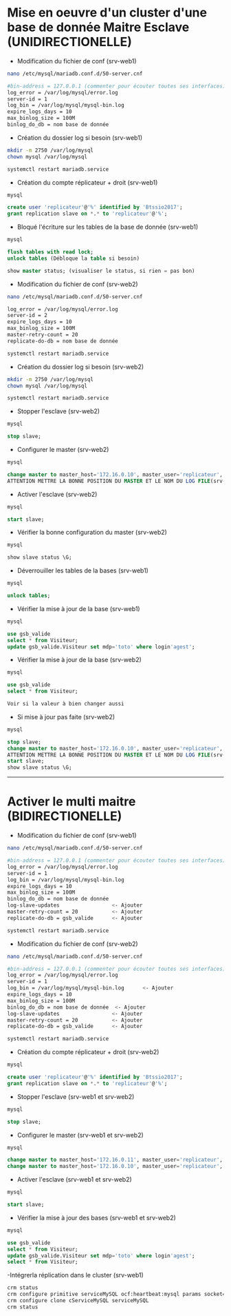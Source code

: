 # Mise en oeuvre d'un cluster d'une base de donnée Maitre Esclave (UNIDIRECTIONELLE)
- Modification du fichier de conf (srv-web1)
````bash
nano /etc/mysql/mariadb.conf.d/50-server.cnf

#bin-address = 127.0.0.1 (commenter pour écouter toutes ses interfaces)
log_error = /var/log/mysql/error.log
server-id = 1
log_bin = /var/log/mysql/mysql-bin.log
expire_logs_days = 10
max_binlog_size = 100M
binlog_do_db = nom base de donnée
````
- Création du dossier log si besoin (srv-web1)
````bash
mkdir -m 2750 /var/log/mysql
chown mysql /var/log/mysql

systemctl restart mariadb.service
````
- Création du compte réplicateur + droit (srv-web1)
````sql
mysql

create user 'replicateur'@'%' identified by 'Btssio2017';
grant replication slave on *.* to 'replicateur'@'%';
````
- Bloqué l'écriture sur les tables de la base de donnée (srv-web1)
````sql
mysql

flush tables with read lock;
unlock tables (Débloque la table si besoin)

show master status; (visualiser le status, si rien = pas bon)
````
- Modification du fichier de conf (srv-web2)
````bash
nano /etc/mysql/mariadb.conf.d/50-server.cnf

log_error = /var/log/mysql/error.log
server-id = 2
expire_logs_days = 10
max_binlog_size = 100M
master-retry-count = 20
replicate-do-db = nom base de donnée

systemctl restart mariadb.service
````
- Création du dossier log si besoin (srv-web2)
````bash
mkdir -m 2750 /var/log/mysql
chown mysql /var/log/mysql

systemctl restart mariadb.service
````
- Stopper l'esclave (srv-web2)
````sql
mysql

stop slave;
````
- Configurer le master (srv-web2)
````sql
mysql

change master to master_host='172.16.0.10', master_user='replicateur', master_password='Btssio2017', master_log_file='mysql-bin.000001', master_log_pos=328;
ATTENTION METTRE LA BONNE POSITION DU MASTER ET LE NOM DU LOG FILE(srv-web1)
````
- Activer l'esclave (srv-web2)
````sql
mysql

start slave;
````
- Vérifier la bonne configuration du master (srv-web2)
````sql
mysql

show slave status \G;
````
- Déverrouiller les tables de la bases (srv-web1)
````sql
mysql

unlock tables;
````
- Vérifier la mise à jour de la base (srv-web1)
````sql
mysql

use gsb_valide
select * from Visiteur;
update gsb_valide.Visiteur set mdp='toto' where login'agest';
````
- Vérifier la mise à jour de la base (srv-web2)
````sql
mysql

use gsb_valide
select * from Visiteur;

Voir si la valeur à bien changer aussi 
````
- Si mise à jour pas faite (srv-web2)
````sql
mysql

stop slave;
change master to master_host='172.16.0.10', master_user='replicateur', master_password='Btssio2017', master_log_file='mysql-bin.000001', master_log_pos=X;
ATTENTION METTRE LA BONNE POSITION DU MASTER ET LE NOM DU LOG FILE(srv-web1)
start slave;
show slave status \G;
````
----------------------------------------------------
# Activer le multi maitre (BIDIRECTIONELLE)
- Modification du fichier de conf (srv-web1)
````bash
nano /etc/mysql/mariadb.conf.d/50-server.cnf

#bin-address = 127.0.0.1 (commenter pour écouter toutes ses interfaces)
log_error = /var/log/mysql/error.log
server-id = 1
log_bin = /var/log/mysql/mysql-bin.log
expire_logs_days = 10
max_binlog_size = 100M
binlog_do_db = nom base de donnée
log-slave-updates                 <- Ajouter
master-retry-count = 20           <- Ajouter
replicate-do-db = gsb_valide      <- Ajouter

systemctl restart mariadb.service
````
- Modification du fichier de conf (srv-web2)
````bash
nano /etc/mysql/mariadb.conf.d/50-server.cnf

#bin-address = 127.0.0.1 (commenter pour écouter toutes ses interfaces)   <- Ajouter
log_error = /var/log/mysql/error.log
server-id = 1
log_bin = /var/log/mysql/mysql-bin.log      <- Ajouter
expire_logs_days = 10
max_binlog_size = 100M
binlog_do_db = nom base de donnée  <- Ajouter
log-slave-updates                 <- Ajouter
master-retry-count = 20           <- Ajouter
replicate-do-db = gsb_valide      <- Ajouter

systemctl restart mariadb.service
````
- Création du compte réplicateur + droit (srv-web2)
````sql
mysql

create user 'replicateur'@'%' identified by 'Btssio2017';
grant replication slave on *.* to 'replicateur'@'%';
````
- Stopper l'esclave (srv-web1 et srv-web2)
````sql
mysql

stop slave;
````
- Configurer le master (srv-web1 et srv-web2)
````sql
mysql

change master to master_host='172.16.0.11', master_user='replicateur', master_password='Btssio2017', master_log_file='mysql-bin.000001', master_log_pos=328; <- srv-web1
change master to master_host='172.16.0.10', master_user='replicateur', master_password='Btssio2017', master_log_file='mysql-bin.000002', master_log_pos=342; <- srv-web2
````
- Activer l'esclave (srv-web1 et srv-web2)
````sql
mysql

start slave;
````
- Vérifier la mise à jour des bases (srv-web1 et srv-web2)
````sql
mysql

use gsb_valide
select * from Visiteur;
update gsb_valide.Visiteur set mdp='toto' where login'agest';
select * from Visiteur;
````
-Intégrerla réplication dans le cluster (srv-web1)
````bash
crm status
crm configure primitive serviceMySQL ocf:heartbeat:mysql params socket=/var/run/mysqld/mysql.sock
crm configure clone cServiceMySQL serviceMySQL
crm status
````
